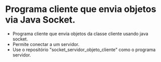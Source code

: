 # Programa cliente que envia objetos via Java Socket.

- Programa cliente que envia objetos da classe cliente usando java socket.
- Permite conectar a um servidor.
- Use o repositório "socket_servidor_objeto_cliente" como o programa servidor.
